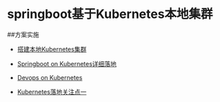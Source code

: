 # springboot基于Kubernetes本地集群

##方案实施
* [搭建本地Kubernetes集群](https://gzt.linyantech.com/archives/61)

* [Springboot on Kubernetes详细落地](https://gzt.linyantech.com/archives/92)

* [Devops on Kubernetes](https://gzt.linyantech.com/archives/160)

* [Kubernetes落地关注点一](https://gzt.linyantech.com/archives/240)